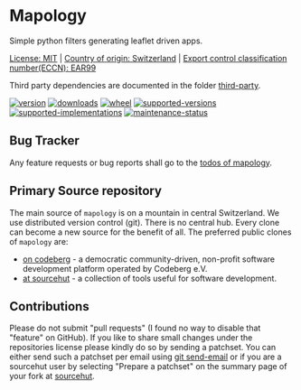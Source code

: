 # Mapology

Simple python filters generating leaflet driven apps.

[License: MIT](https://git.sr.ht/~sthagen/mapology/tree/default/item/LICENSE) |
[Country of origin: Switzerland](https://git.sr.ht/~sthagen/mapology/tree/default/item/COUNTRY-OF-ORIGIN) |
[Export control classification number(ECCN): EAR99](https://git.sr.ht/~sthagen/mapology/tree/default/item/EXPORT-CONTROL-CLASSIFICATION-NUMBER)

Third party dependencies are documented in the folder [third-party](third-party/README.md).

[![version](https://img.shields.io/pypi/v/mapology.svg?style=flat)](https://pypi.python.org/pypi/mapology/)
[![downloads](https://static.pepy.tech/badge/mapology/month)](https://pepy.tech/project/mapology)
[![wheel](https://img.shields.io/pypi/wheel/mapology.svg?style=flat)](https://pypi.python.org/pypi/mapology/)
[![supported-versions](https://img.shields.io/pypi/pyversions/mapology.svg?style=flat)](https://pypi.python.org/pypi/mapology/)
[![supported-implementations](https://img.shields.io/pypi/implementation/mapology.svg?style=flat)](https://pypi.python.org/pypi/mapology/)
[![maintenance-status](https://img.shields.io/github/commit-activity/y/sthagen/mapology.svg?style=flat)](https://git.sr.ht/~sthagen/mapology/log)

## Bug Tracker

Any feature requests or bug reports shall go to the [todos of mapology](https://todo.sr.ht/~sthagen/mapology).

## Primary Source repository

The main source of `mapology` is on a mountain in central Switzerland.
We use distributed version control (git).
There is no central hub.
Every clone can become a new source for the benefit of all.
The preferred public clones of `mapology` are:

* [on codeberg](https://codeberg.org/sthagen/mapology) - a democratic community-driven, non-profit software development platform operated by Codeberg e.V.
* [at sourcehut](https://git.sr.ht/~sthagen/mapology) - a collection of tools useful for software development.

## Contributions

Please do not submit "pull requests" (I found no way to disable that "feature" on GitHub).
If you like to share small changes under the repositories license please kindly do so by sending a patchset.
You can either send such a patchset per email using [git send-email](https://git-send-email.io) or 
if you are a sourcehut user by selecting "Prepare a patchset" on the summary page of your fork at [sourcehut](https://git.sr.ht/).
